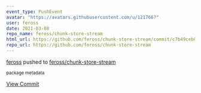 ```yaml
---
event_type: PushEvent
avatar: "https://avatars.githubusercontent.com/u/121766?"
user: feross
date: 2021-03-08
repo_name: feross/chunk-store-stream
html_url: https://github.com/feross/chunk-store-stream/commit/c7b49ceb0e95c1224d80bc4a42ef517dc043264f
repo_url: https://github.com/feross/chunk-store-stream
---
```


<a href='https://github.com/feross' target='_blank'>feross</a> pushed to <a href='https://github.com/feross/chunk-store-stream' target='_blank'>feross/chunk-store-stream</a>

<small>package metadata</small>

<a href='https://github.com/feross/chunk-store-stream/commit/c7b49ceb0e95c1224d80bc4a42ef517dc043264f' target='_blank'>View Commit</a>